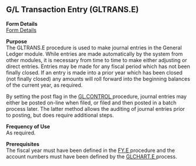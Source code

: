 ##  G/L Transaction Entry (GLTRANS.E)

<PageHeader />

**Form Details**  
[ Form Details ](../../../../../rover/AP-OVERVIEW/AP-ENTRY/ACCT-CONTROL/ACCT-CONTROL-1/ar-e/AR-E-1/CASH-E/recon-e/RECON-E-4/GLTRANS-E/GLTRANS-E-1)   

**Purpose**  
The GLTRANS.E procedure is used to make journal entries in the General Ledger
module. While entries are made automatically by the system from other modules,
it is necessary from time to time to make either adjusting or direct entries.
Entries may be made for any fiscal period which has not been finally closed.
If an entry is made into a prior year which has been closed (not finally
closed) any amounts will roll forward into the beginning balances of the
current year, as required.  
  
By setting the post flag in the [ GL.CONTROL ](../../../../../rover/AP-OVERVIEW/AP-ENTRY/AP-E/CHECKS-E/AP-CONTROL/GLCHART-E/GLCHART-E-1/GL-CONTROL) procedure, journal entries may either be posted on-line when filed, or filed and then posted in a batch process later. The latter method allows the auditing of journal entries prior to posting, but does require additional steps. 

**Frequency of Use**  
As required.

**Prerequisites**  
The fiscal year must have been defined in the [ FY.E ](../../../../../rover/AP-OVERVIEW/AP-ENTRY/ACCT-CONTROL/ACCT-CONTROL-1/ar-e/AR-E-1/CASH-E/recon-e/RECON-E-4/GLTRANS-E/GLTRANS-E-1/FY-E) procedure and the account numbers must have been defined by the [ GLCHART.E ](../../../../../rover/AP-OVERVIEW/AP-ENTRY/AP-E/CHECKS-E/AP-CONTROL/GLCHART-E) process. 

<badge text= "Version 8.10.57" vertical="middle" />

<PageFooter />